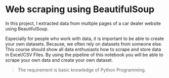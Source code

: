 # Web scraping using BeautifulSoup


In this project, I extracted data from multiple pages of a car dealer website using BeautifulSoup.

Especially for people who work with data, it is important to be able to create your own datasets. Because, we often rely on datasets from someone else. This course should show all data enthusiasts how to scrape and store data in Excel/CSV Files. By using the pipeline of this notebook you will be able to scrape your own data and create your own dataset.

> The requirement is basic knowledge of Python Programming.


